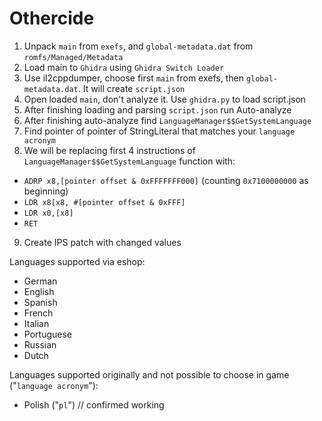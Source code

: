 # Othercide

1. Unpack `main` from `exefs`, and `global-metadata.dat` from `romfs/Managed/Metadata`
2. Load main to `Ghidra` using `Ghidra Switch Loader`
3. Use il2cppdumper, choose first `main` from exefs, then `global-metadata.dat`. It will create `script.json`
4. Open loaded `main`, don't analyze it. Use `ghidra.py` to load script.json
5. After finishing loading and parsing `script.json` run Auto-analyze
6. After finishing auto-analyze find `LanguageManager$$GetSystemLanguage`
7. Find pointer of pointer of StringLiteral that matches your `language acronym`
8. We will be replacing first 4 instructions of `LanguageManager$$GetSystemLanguage` function with:
- `ADRP x8,[pointer offset & 0xFFFFFFF000]` (counting `0x7100000000` as beginning)
- `LDR x8[x8, #[pointer offset & 0xFFF]`
- `LDR x0,[x8]`
- `RET`
9. Create IPS patch with changed values

Languages supported via eshop:
- German
- English
- Spanish
- French
- Italian
- Portuguese
- Russian
- Dutch

Languages supported originally and not possible to choose in game ("`language acronym`"):
- Polish ("`pl`") // confirmed working
